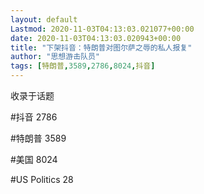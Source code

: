 ```yaml
---
layout: default
Lastmod: 2020-11-03T04:13:03.021077+00:00
date: 2020-11-03T04:13:03.020943+00:00
title: "下架抖音：特朗普对图尔萨之辱的私人报复"
author: "思想游击队员"
tags: [特朗普,3589,2786,8024,抖音]
---
```


收录于话题

#抖音 2786

#特朗普 3589

#美国 8024

#US Politics 28

